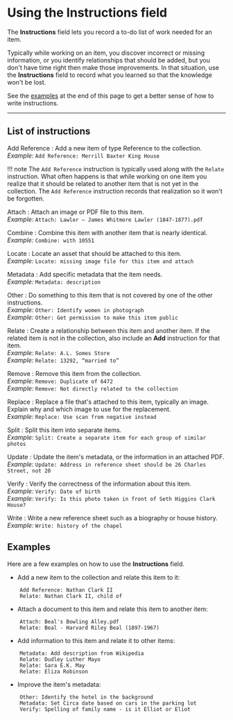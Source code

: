 # Using the Instructions field

The **Instructions** field lets you record a to-do list of work needed for an item.

Typically while working on an item, you discover incorrect or missing information, or you identify
relationships that should be added, but you don't have time right then make those improvements.
In that situation, use the **Instructions** field to record what you learned so that the knowledge
won't be lost.

See the [examples](#examples) at the end of this page to get a better sense of how to write instructions.

---
## List of instructions

Add Reference
:   Add a new item of type Reference to the collection.  
    *Example:* `Add Reference: Merrill Baxter King House`

!!! note
    The `Add Reference` instruction is typically used along with the `Relate` instruction. What often happens is
    that while working on one item you realize that it should be related to another item that is
    not yet in the collection. The `Add Reference` instruction records that realization so it won't be forgotten.

Attach
:   Attach an image or PDF file to this item.  
    *Example:* `Attach: Lawler – James Whitmore Lawler (1847-1877).pdf`

Combine
:   Combine this item with another item that is nearly identical.  
    *Example:* `Combine: with 10551`

Locate
:   Locate an asset that should be attached to this item.  
    *Example:* `Locate: missing image file for this item and attach`

Metadata
:   Add specific metadata that the item needs.  
    *Example:* `Metadata: description`

Other
:   Do something to this item that is not covered by one of the other instructions.  
    *Example:* `Other: Identify women in photograph`  
    *Example:* `Other: Get permission to make this item public`

Relate
:   Create a relationship between this item and another item.
    If the related item is not in the collection, also include an **Add** instruction for that item.  
    *Example:* `Relate: A.L. Somes Store`  
    *Example:* `Relate: 13292, “married to”`

Remove
:   Remove this item from the collection.  
    *Example:* `Remove: Duplicate of 6472`  
    *Example:* `Remove: Not directly related to the collection`

Replace
:   Replace a file that's attached to this item, typically an image.  
    Explain why and which image to use for the replacement.  
    *Example:* `Replace: Use scan from negative instead`  

Split
:   Split this item into separate items.  
    *Example:* `Split: Create a separate item for each group of similar photos`  

Update
:   Update the item's metadata, or the information in an attached PDF.  
    *Example:* `Update: Address in reference sheet should be 26 Charles Street, not 20`  

Verify
:   Verify the correctness of the information about this item.  
    *Example:* `Verify: Date of birth`  
    *Example:* `Verify: Is this photo taken in front of Seth Higgins Clark House?`  

Write
:   Write a new reference sheet such as a biography or house history.  
    *Example:* `Write: history of the chapel`  

## Examples

Here are a few examples on how to use the **Instructions** field.

- Add a new item to the collection and relate this item to it:
``` plaintext
    Add Reference: Nathan Clark II
    Relate: Nathan Clark II, child of
```

- Attach a document to this item and relate this item to another item:
``` plaintext
    Attach: Beal's Bowling Alley.pdf
    Relate: Beal - Harvard Riley Beal (1897-1967)
```

- Add information to this item and relate it to other items:
``` plaintext
    Metadata: Add description from Wikipedia
    Relate: Dudley Luther Mayo
    Relate: Sara E.K. May
    Relate: Eliza Robinson
```

- Improve the item's metadata:
``` plaintext
    Other: Identify the hotel in the background
    Metadata: Set Circa date based on cars in the parking lot
    Verify: Spelling of family name - is it Elliot or Eliot 
```

